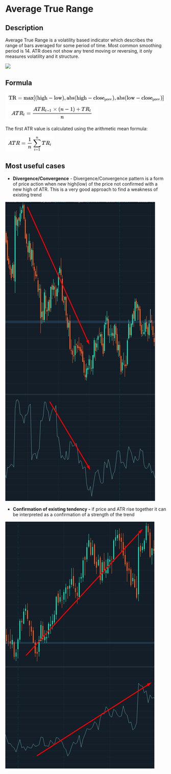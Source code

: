 # Average True Range

## Description&#x20;

Average True Range is a volatility based indicator which describes the range of  bars averaged for some period of time. Most common smoothing period is 14. ATR does not show any trend moving or reversing, it only measures volatility and it structure.

![](<../../../../.gitbook/assets/screenshot\_3 (2).png>)

## Formula

<div align="left">

<img src="../../../../.gitbook/assets/image (45).png" alt="">

</div>

<div align="left">

<img src="../../../../.gitbook/assets/image (7) (1).png" alt="">

</div>

&#x20;The first ATR value is calculated using the arithmetic mean formula:

<div align="left">

<img src="../../../../.gitbook/assets/image (40).png" alt="">

</div>

## Most useful cases

* **Divergence/Convergence** - Divergence/Convergence pattern is a form of price action when new high(low) of the price not confirmed with a new high of  ATR. This is a very good approach to find a weakness of existing trend

![](<../../../../.gitbook/assets/image (31) (1).png>)

* **Confirmation of existing tendency -** if price and ATR rise together it can be interpreted as a confirmation of a strength of the trend

![](<../../../../.gitbook/assets/image (37).png>)

